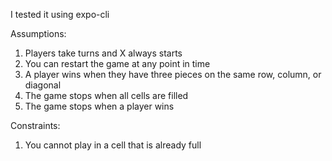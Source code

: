 I tested it using expo-cli

Assumptions: 
1.  Players take turns and X always starts
2.  You can restart the game at any point in time
3.  A player wins when they have three pieces on the same row, column, or diagonal
4.  The game stops when all cells are filled
5.  The game stops when a player wins


Constraints:
1.  You cannot play in a cell that is already full